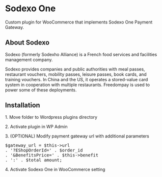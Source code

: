 <h1>Sodexo One</h1>
<p>Custom plugin for WooCommerce that implements Sodexo One Payment Gateway.</p>
<h2>About Sodexo</h2>
<p>Sodexo (formerly Sodexho Alliance) is a French food services and facilities management company.</p>
<p>Sodexo provides companies and public authorities with meal passes, restaurant vouchers, mobility passes, leisure passes, book cards, and training vouchers. In China and the US, it operates a stored-value card system in cooperation with multiple restaurants. Freedompay is used to power some of these deployments.</p>
<h2>Installation</h2>
<p>1. Move folder to Wordpress plugins directory</p>
<p>2. Activate plugin in WP Admin</p>
<p>3. (OPTIONAL) Modify payment gateway url with additional parameters</p>
<pre>
$gateway_url = $this->url
. '?EShopOrderId=' . $order_id
. '&BenefitsPrice=' . $this->benefit
. ':' . $total_amount;
</pre>
<p>4. Activate Sodexo One in WooCommerce setting</p>
